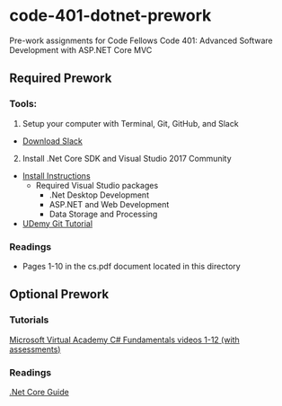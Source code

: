 # code-401-dotnet-prework
Pre-work assignments for Code Fellows Code 401: Advanced Software Development with ASP.NET Core MVC

## Required Prework

### Tools:
1. Setup your computer with Terminal, Git, GitHub, and Slack

  - [Download Slack](https://slack.com/downloads/windows)


2. Install .Net Core SDK and Visual Studio 2017 Community

  - [Install Instructions](https://www.microsoft.com/net/core#windowscmd)
    - Required Visual Studio packages
      - .Net Desktop Development
      - ASP.NET and Web Development
      - Data Storage and Processing
  - [UDemy Git Tutorial](https://blog.udemy.com/git-tutorial-a-comprehensive-guide/)

### Readings
- Pages 1-10 in the cs.pdf document located in this directory

## Optional Prework

### Tutorials
[Microsoft Virtual Academy C# Fundamentals videos 1-12 (with assessments)](https://mva.microsoft.com/en-us/training-courses/c-fundamentals-for-absolute-beginners)

### Readings

[.Net Core Guide](https://docs.microsoft.com/en-us/dotnet/core/)